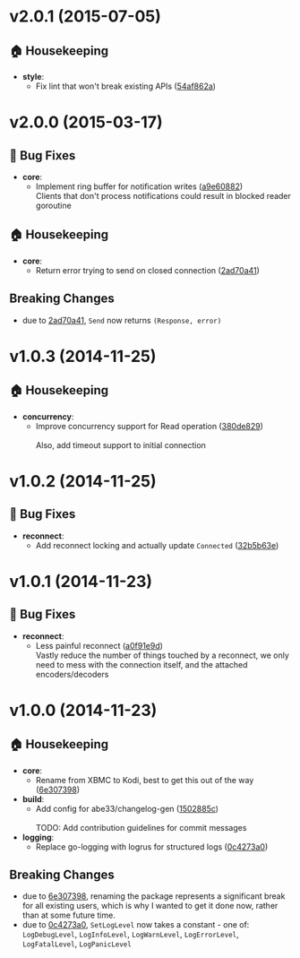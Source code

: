 
<a name="v2.0.1"></a>
# v2.0.1 (2015-07-05)

## :house: Housekeeping

- **style**:
  - Fix lint that won't break existing APIs ([54af862a](https://github.com/StreamBoat/kodi_jsonrpc/commit/54af862af1928000f87bcbb3092cf1ac59746960))


<a name="v2.0.0"></a>
# v2.0.0 (2015-03-17)

## :bug: Bug Fixes

- **core**:
  - Implement ring buffer for notification writes ([a9e60882](https://github.com/StreamBoat/kodi_jsonrpc/commit/a9e60882ddab062ca7fced3cb56d5586b9e1ad1f))  <br>Clients that don't process notifications could result in blocked reader
    goroutine

## :house: Housekeeping

- **core**:
  - Return error trying to send on closed connection ([2ad70a41](https://github.com/StreamBoat/kodi_jsonrpc/commit/2ad70a415c661980a3001245d3757ee483461c09))

## Breaking Changes

- due to [2ad70a41](https://github.com/StreamBoat/kodi_jsonrpc/commit/2ad70a415c661980a3001245d3757ee483461c09), `Send` now returns `(Response, error)`


<a name="v1.0.3"></a>
# v1.0.3 (2014-11-25)

## :house: Housekeeping

- **concurrency**:
  - Improve concurrency support for Read operation ([380de829](https://github.com/StreamBoat/kodi_jsonrpc/commit/380de829d0eeadcaf5d457daa80d79c0404a3c6c))  
    <br>Also, add timeout support to initial connection


<a name="v1.0.2"></a>
# v1.0.2 (2014-11-25)

## :bug: Bug Fixes

- **reconnect**:
  - Add reconnect locking and actually update `Connected` ([32b5b63e](https://github.com/StreamBoat/kodi_jsonrpc/commit/32b5b63e3840c122abdc787e34e9f7c6ace16702))


<a name="v1.0.1"></a>
# v1.0.1 (2014-11-23)

## :bug: Bug Fixes

- **reconnect**:
  - Less painful reconnect ([a0f91e9d](https://github.com/StreamBoat/kodi_jsonrpc/commit/a0f91e9d89b2536700fe17d4c5709849a844203c))  <br>Vastly reduce the number of things touched by a reconnect, we only need
    to mess with the connection itself, and the attached encoders/decoders


<a name="v1.0.0"></a>
# v1.0.0 (2014-11-23)

## :house: Housekeeping

- **core**:
  - Rename from XBMC to Kodi, best to get this out of the way ([6e307398](https://github.com/StreamBoat/kodi_jsonrpc/commit/6e30739875014414562eb6ae11e7a30bc85e792c))
- **build**:
  - Add config for abe33/changelog-gen ([1502885c](https://github.com/StreamBoat/kodi_jsonrpc/commit/1502885c4d32f38850fc07b15215c0d29e0c23a2))  
    <br>TODO: Add contribution guidelines for commit messages
- **logging**:
  - Replace go-logging with logrus for structured logs ([0c4273a0](https://github.com/StreamBoat/kodi_jsonrpc/commit/0c4273a01011b2ca871ab7dfea61e7f8b123565e))

## Breaking Changes

- due to [6e307398](https://github.com/StreamBoat/kodi_jsonrpc/commit/6e30739875014414562eb6ae11e7a30bc85e792c), renaming the package represents a significant break for all existing users, which is why I wanted to get it done now, rather than at some future time.
- due to [0c4273a0](https://github.com/StreamBoat/kodi_jsonrpc/commit/0c4273a01011b2ca871ab7dfea61e7f8b123565e), `SetLogLevel` now takes a constant - one of: `LogDebugLevel`, `LogInfoLevel`, `LogWarnLevel`, `LogErrorLevel`, `LogFatalLevel`, `LogPanicLevel`

